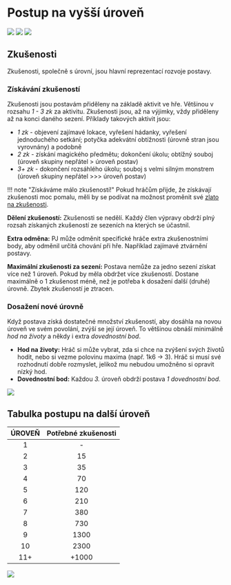 # Postup na vyšší úroveň

<img src="/assets/sep_line.png"/>

<img src="/assets/Level_up.png"/>

<img src="/assets/sep_line.png"/>

## Zkušenosti

Zkušenosti, společně s úrovní, jsou hlavní reprezentací rozvoje postavy.

### Získávání zkušeností

Zkušenosti jsou postavám přiděleny na základě aktivit ve hře. Většinou v rozsahu *1 - 3 zk* za aktivitu. Zkušenosti jsou, až na výjimky, vždy přiděleny až na konci daného sezení. Příklady takových aktivit jsou: 

- *1 zk* -  objevení zajímavé lokace, vyřešení hádanky, vyřešení jednoduchého setkání; potyčka adekvátní obtížnosti (úrovně stran jsou vyrovnány) a podobně
- *2 zk* - získání magického předmětu; dokončení úkolu; obtížný souboj (úroveň skupiny nepřátel > úroveň postav)
- *3+ zk* - dokončení rozsáhlého úkolu; souboj s velmi silným monstrem (úroveň skupiny nepřátel >>> úroveň postav)

!!! note "Získáváme málo zkušeností!"
	Pokud hráčům přijde, že získávají zkušenosti moc pomalu, měli by se podívat na možnost proměnit své [zlato na zkušenosti](https://osr.tkds.cz/Pravidla%20a%20procedury/Downtime/#hyreni-promena-zlata-za-zkusenosti).

**Dělení zkušeností:** Zkušenosti se nedělí. Každý člen výpravy obdrží plný rozsah získaných zkušeností ze sezeních na kterých se účastnil.

**Extra odměna:** PJ může odměnit specifické hráče extra zkušenostními body, aby odměnil určitá chování při hře. Například zajímavé ztvárnění postavy. 

**Maximální zkušenosti za sezení:** Postava nemůže za jedno sezení získat více než 1 úroveň. Pokud by měla obdržet více zkušeností. Dostane maximálně o 1 zkušenost méně, než je potřeba k dosažení další (druhé) úrovně. Zbytek zkušeností je ztracen.

### Dosažení nové úrovně 

Když postava získá dostatečné množství zkušeností, aby dosáhla na novou úroveň ve svém povolání, zvýší se její úroveň. To většinou obnáší minimálně *hod na životy* a někdy i extra *dovednostní bod*.

- **Hod na životy:** Hráč si může vybrat, zda si chce na zvýšení svých životů hodit, nebo si vezme polovinu maxima (např. 1k6 -> 3). Hráč si musí své rozhodnutí dobře rozmyslet, jelikož mu nebudou umožněno si opravit nízký hod.
- **Dovednostní bod:** Každou *3.* úroveň obdrží postava *1 dovednostní bod*.

<img src="/assets/sep_line.png"/>

## Tabulka postupu na další úroveň

| ÚROVEŇ | Potřebné zkušenosti |
| :----: | :-----------------: |
|   1    |          -          |
|   2    |         15          |
|   3    |         35          |
|   4    |         70          |
|   5    |         120         |
|   6    |         210         |
|   7    |         380         |
|   8    |         730         |
|   9    |        1300         |
|   10   |        2300         |
|  11+   |        +1000        |

<img src="/assets/sep_line.png"/>
